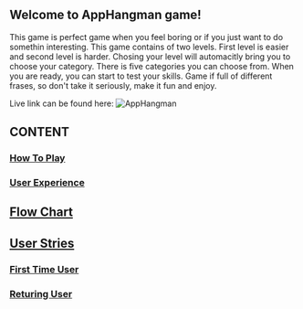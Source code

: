 ## Welcome to AppHangman game!

This game is perfect game when you feel boring or if you just want to do somethin interesting.
This game contains of two levels. First level is easier and second level is harder. Chosing your level will automacitly bring you to choose your category. There is five categories you can choose from. When you are ready, you can start to test your skills. Game if full of different frases, so don't take it seriously, make it fun and enjoy.

Live link can be found here:
![AppHangman]()

## CONTENT

### [How To Play](#how-to-play)

### [User Experience](#user-experience)
## [Flow Chart](#flow-chart)
## [User Stries](#user-stries)
### [First Time User](#first-time-user)
### [Returing User](#returing-user)





